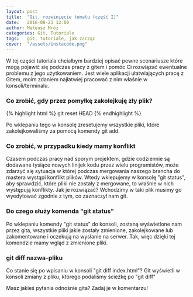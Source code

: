 ```yaml
---
layout: post
title:  "Git, rozwinięcie tematu (część I)"
date:   2016-08-23 12:00
author: Mateusz Mróz
categories: Git, Tutoriale
tags:	git, tutoriale, jak zacząc
cover:  "/assets/instacode.png"
---
```


W tej części tutoriala chciałbym bardziej opisać pewne scenariusze które mogą pojawić się podczas pracy z gitem i pomóc Ci rozwiązać ewentualne problemu z jego użytkowaniem. Jest wiele aplikacji ułatwiających pracę z Gitem, moim zdaniem najłatwiej pracować z nim właśnie w konsoli/terminalu.

### Co zrobić, gdy przez pomyłkę zakolejkuję zły plik?

{% highlight html %}
  git reset HEAD
{% endhighlight %}

Po wklepaniu tego w konsolę zresetujemy wszystkie pliki, które zakolejkowaliśmy za pomocą komendy git add.

### Co zrobić, w przypadku kiedy mamy konflikt

Czasem podczas pracy nad sporym projektem, gdzie codziennie są dodawane tysiące nowych linijek kodu przez wielu programistów, może zdarzyć się sytuacja w której podczas mergowania naszego brancha do mastera wystąpi konflikt plików. Wtedy wklepujemy w konsolę "git status", aby sprawdzić, które pliki nie zostały z mergowane, to właśnie w nich występują konflikty. Jak je rozwiązać? Wchodzimy w taki plik musimy go wyedytować zgodnie z tym, co zaznaczył nam git.

### Do czego służy komenda "git status"

Po wklepaniu komendy "git status" do konsoli, zostaną wyświetlone nam przez gita, wszystkie pliki jakie zostały zmienione, zakolejkowane lub zakomentowane i oczekują na wysłanie na serwer. Tak, więc dzięki tej komendzie mamy wgląd z zmienione pliki.

### git diff nazwa-pliku

Co stanie się po wpisaniu w konsoli "git diff index.html"? Git wyświetli w konsoli zmiany z pliku, którego podaliśmy ścieżkę po "git diff"

Masz jakieś pytania odnośnie gita? Zadaj je w komentarzu! 
